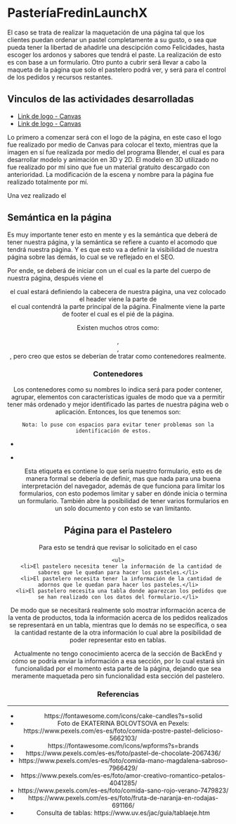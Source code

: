 <h1>PasteríaFredinLaunchX</h1>
<p>El caso se trata de realizar la maquetación de una página tal que los clientes puedan ordenar un pastel completamente a su gusto, o sea que pueda tener la libertad de añadirle una descipción como Felicidades, hasta escoger los ardonos y sabores que tendrá el paste. La realización de esto es con base a un formulario.
Otro punto a cubrir será llevar a cabo la maqueta de la página que solo el pastelero podrá ver, y será para el control de los pedidos y recursos restantes.</p>

<h2>Vinculos de las actividades desarrolladas</h2>
<ul>
  <li><a href="https://www.canva.com/design/DAE5_Tk28-w/4vB-RIY4578GlWTzEwAiEw/view?utm_content=DAE5_Tk28-w&utm_campaign=designshare&utm_medium=link&utm_source=publishsharelink"
     target="blank">Link de logo - Canvas</a></li>
  
  <li><a href="https://miro.com/app/board/uXjVOJaNEOI=/?invite_link_id=24446157952"
     target="blank">Link de logo - Canvas</a></li>
  
  
  </ul>

<p>
  Lo primero a comenzar será con el logo de la página, en este caso el logo fue realizado por medio de Canvas para colocar el texto, mientras que la imagen en sí fue realizada por medio del programa Blender, el cual es para desarrollar modelo y animación en 3D y 2D. El modelo en 3D utilizado no fue realizado por mí sino que fue un material gratuito descargado con anterioridad. 
  La modificación de la escena y nombre para la página fue realizado totalmente por mí.
  
  Una vez realizado el 
  </p>

<h2> Semántica en la página</h2>
<p>
  Es muy importante tener esto en mente y es la semántica que deberá de tener nuestra página, y la semántica se refiere a cuanto el acomodo que tendrá nuestra página.
  Y es que esto va a definir la visibilidad de nuestra página sobre las demás, lo cual se ve reflejado en el SEO.
  
  Por ende, se deberá de iniciar con un <body> el cual es la parte del cuerpo de nuestra página, después viene el <header> el cual estará definiendo la cabecera de nuestra página, una vez colocado el header viene la parte de <main> el cual contendrá la parte principal de la página. Finalmente viene la parte de footer el cual es el pié de la página.
  
  Existen muchos otros como: <aside>, <div>, <section>, pero creo que estos se deberían de tratar como contenedores realmente.
</p>

<h3> Contenedores </h3>
  <p>
    Los contenedores como su nombres lo indica será para poder contener, agrupar, elementos con características iguales de modo que va a permitir tener más ordenado y mejor identificado las partes de nuestra página web o aplicación. Entonces, los que tenemos son:
  
    Nota: lo puse con espacios para evitar tener problemas son la identificación de estos.   
  
  <ul>
      <li> <nav > </li>
      <li> <form > </li>
        <p>Esta etiqueta es contiene lo que sería nuestro formulario, esto es de manera formal se debería de definir, mas que nada para una buena interpretación del navegador, además de que funciona para limitar los formularios, con esto podemos limitar y saber en dónde inicia o termina un formulario. También abre la posibilidad de tener varios formularios en un solo documento y con esto se van limitanto.</p>
  </ul>
  
  </p>

  <h2>Página para el Pastelero</h2>
  <p>Para esto se tendrá que revisar lo solicitado en el caso
  
    <ul>
      <li>El pastelero necesita tener la información de la cantidad de sabores que le quedan para hacer los pasteles.</li>
      <li>El pastelero necesita tener la información de la cantidad de adornos que le quedan para hacer los pasteles.</li>
      <li>El pastelero necesita una tabla donde aparezcan los pedidos que se han realizado con los datos del formulario.</li>
  </ul>
  
  De modo que se necesitará realmente solo mostrar información acerca de la venta de productos, toda la información acerca de los pedidos realizados se representará en un tabla, mientras que lo demás no se específica, o sea la cantidad restante de la otra información lo cual abre la posibilidad de poder representar esto en tablas.
  
  Actualmente no tengo conocimiento acerca de la sección de BackEnd y cómo se podría enviar la información a esa sección, por lo cual estará sin funcionalidad por el momento esta parte de la página, dejando que sea meramente maquetada pero sin funcionalidad esta sección del pastelero.
  
  </p>
  
<h3>Referencias</h3>
<hr>
<ul>
  <li>https://fontawesome.com/icons/cake-candles?s=solid</li>
  <li>Foto de EKATERINA BOLOVTSOVA en Pexels: https://www.pexels.com/es-es/foto/comida-postre-pastel-delicioso-5662103/</li>
  <li>https://fontawesome.com/icons/wpforms?s=brands</li>
  <li>https://www.pexels.com/es-es/foto/pastel-de-chocolate-2067436/</li>
  <li>https://www.pexels.com/es-es/foto/comida-mano-magdalena-sabroso-7966429/</li>
  <li>https://www.pexels.com/es-es/foto/amor-creativo-romantico-petalos-4041285/</li>
  <li>https://www.pexels.com/es-es/foto/comida-sano-rojo-verano-7479823/</li>
  <li>https://www.pexels.com/es-es/foto/fruta-de-naranja-en-rodajas-691166/</li>
  <li>Consulta de tablas: https://www.uv.es/jac/guia/tablaeje.htm</li>
  
  </ul>


